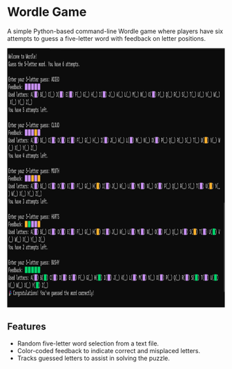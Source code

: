 # Wordle Game

A simple Python-based command-line Wordle game where players have six attempts to guess a five-letter word with feedback on letter positions.

<p align="center">
  <img src="wordle-demo.png" alt="Wordle Game" width="800" height="600">
</p>


## Features
- Random five-letter word selection from a text file.
- Color-coded feedback to indicate correct and misplaced letters.
- Tracks guessed letters to assist in solving the puzzle.


